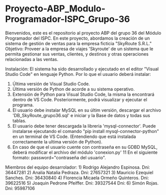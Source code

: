# Proyecto-ABP_Modulo-Programador-ISPC_Grupo-36
Bienvenidos, este es el repositorio al proyecto ABP del grupo 36 del Módulo Programador del ISPC. En este proyecto, abordamos la creación de un sistema de gestión de ventas para la empresa ficticia "SkyRoute S.R.L."
Objetivo: Proveer a la empresa de viajes 'Skyroute' de un sistema que le permita gestionar sus ventas, clientes, y destinos y otras operaciones relacionadas a las ventas.

Instalación: El sistema ha sido desarrollado y ejecutado en el editor "Visual Studio Code" en lenguaje Python. Por lo que el usuario deberá instalar:
1) Última versión de Visual Studio Code.
2) Última versión de Python de acorde a su sistema operativo.
3) Extensión de Python para Visual Studio Code, la misma la encontrará dentro de VS Code. Posteriormente, podrá visualizar y ejecutar el programa.
4) El usuario debe instalar MySQL en su últim versión, descargar el archivo 'DB_SkyRoute_grupo36.sql' e iniciar y la Base de datos y todas sus tablas.
5) El usuario debe tener descargada la libreria 'mysql-connector'. Puede instalarse ejecutando el comando "pip install mysql-connector-python"
en un terminal de VS Code. (Entendiendo que está instalada correctamente la ultima versión de Python).
6) En caso de que el usuario cuente con contraseña en su GDBD MySQL, deberá modificar el archivo del módulo 'conexion.py' 11
En el siguiente formato: password="contraseña del usuario".


Miembros del equipo desarrolador: 1) Rodrigo Alejandro Espinosa. Dni: 36447281 2) Analia Natalia Pedraza. Dni: 27657321 3) Mauricio Ezequiel Sanches. Dni: 36430840 4) Florencia Micaela Ormeño Quinteros. Dni: 39622516 5) Joaquin Pedrone Pfeiffer. Dni: 39327544 Dni: 6) Simón Rojas. Dni: 95987106

